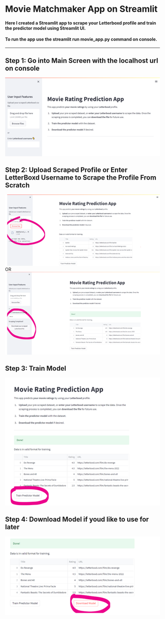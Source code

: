 # Movie Matchmaker App on Streamlit


#### Here I created a Streamlit app to scrape your Letterboxd profile and train the predictor model using Streamlit UI.
#### To run the app use the **streamlit run movie_app.py** command on console.
---
## Step 1: Go into Main Screen with the localhost url on console
![](images/main_screen.png)

## Step 2: Upload Scraped Profile or Enter LetterBoxd Username to Scrape the Profile From Scratch

![](images/upload_data.png)
OR
![](images/scrape_data.png)
## Step 3: Train Model
![](images/train_model.png)

## Step 4: Download Model if youd like to use for later
![](images/download_model.png)
